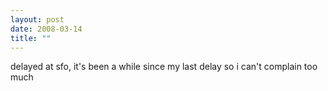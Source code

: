 ```yaml
---
layout: post
date: 2008-03-14
title: ""
---
```

delayed at sfo, it's been a while since my last delay so i can't complain too much